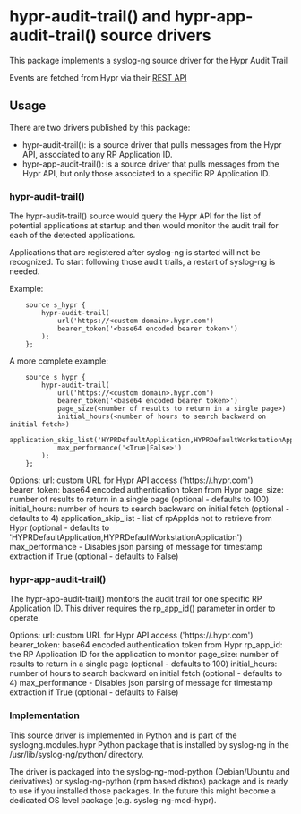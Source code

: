 # hypr-audit-trail() and hypr-app-audit-trail() source drivers

This package implements a syslog-ng source driver for the Hypr Audit Trail

Events are fetched from Hypr via their [REST API](https://apidocs.hypr.com/)

## Usage

There are two drivers published by this package:

  * hypr-audit-trail(): is a source driver that pulls messages from the Hypr
    API, associated to any RP Application ID.
  * hypr-app-audit-trail(): is a source driver that pulls messages from the
    Hypr API, but only those associated to a specific RP Application ID.


### hypr-audit-trail()

The hypr-audit-trail() source would query the Hypr API for the list of
potential applications at startup and then would monitor the audit trail for
each of the detected applications.

Applications that are registered after syslog-ng is started will not be
recognized. To start following those audit trails, a restart of syslog-ng is
needed.

Example:

```
    source s_hypr {
        hypr-audit-trail(
            url('https://<custom domain>.hypr.com')
            bearer_token('<base64 encoded bearer token>')
        );
    };
```

A more complete example:

```
    source s_hypr {
        hypr-audit-trail(
            url('https://<custom domain>.hypr.com')
            bearer_token('<base64 encoded bearer token>')
            page_size(<number of results to return in a single page>)
            initial_hours(<number of hours to search backward on initial fetch>)
            application_skip_list('HYPRDefaultApplication,HYPRDefaultWorkstationApplication')
            max_performance('<True|False>')
        );
    };
```


Options:
  url: custom URL for Hypr API access ('https://<custom domain>.hypr.com')
  bearer_token: base64 encoded authentication token from Hypr
  page_size: number of results to return in a single page (optional - defaults to 100)
  initial_hours: number of hours to search backward on initial fetch (optional - defaults to 4)
  application_skip_list - list of rpAppIds not to retrieve from Hypr (optional - defaults to 'HYPRDefaultApplication,HYPRDefaultWorkstationApplication')
  max_performance - Disables json parsing of message for timestamp extraction if True (optional - defaults to False)

### hypr-app-audit-trail()

The hypr-app-audit-trail() monitors the audit trail for one specific RP
Application ID. This driver requires the rp_app_id() parameter in order to
operate.

Options:
  url: custom URL for Hypr API access ('https://<custom domain>.hypr.com')
  bearer_token: base64 encoded authentication token from Hypr
  rp_app_id: the RP Application ID for the application to monitor
  page_size: number of results to return in a single page (optional - defaults to 100)
  initial_hours: number of hours to search backward on initial fetch (optional - defaults to 4)
  max_performance - Disables json parsing of message for timestamp extraction if True (optional - defaults to False)


### Implementation

This source driver is implemented in Python and is part of the
syslogng.modules.hypr Python package that is installed by syslog-ng in the
/usr/lib/syslog-ng/python/ directory.

The driver is packaged into the syslog-ng-mod-python (Debian/Ubuntu and
derivatives) or syslog-ng-python (rpm based distros) package and is ready to
use if you installed those packages. In the future this might become a
dedicated OS level package (e.g. syslog-ng-mod-hypr).
